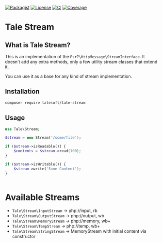 
[![Packagist](https://img.shields.io/packagist/v/talesoft/tale-stream.svg?style=for-the-badge)](https://packagist.org/packages/talesoft/tale-stream)
[![License](https://img.shields.io/github/license/Talesoft/tale-stream.svg?style=for-the-badge)](https://github.com/Talesoft/tale-stream/blob/master/LICENSE.md)
[![CI](https://img.shields.io/travis/Talesoft/tale-stream.svg?style=for-the-badge)](https://travis-ci.org/Talesoft/tale-stream)
[![Coverage](https://img.shields.io/codeclimate/coverage/Talesoft/tale-stream.svg?style=for-the-badge)](https://codeclimate.com/github/Talesoft/tale-stream)

Tale Stream
===========

What is Tale Stream?
--------------------

This is an implementation of the `Psr7\HttpMessage\StreamInterface`. It doesn't add any
extra methods, only a few utility stream classes that extend it.

You can use it as a base for any kind of stream implementation.

Installation
------------

```bash
composer require talesoft/tale-stream
```

Usage
-----

```php
use Tale\Stream;

$stream = new Stream('/some/file');

if ($stream->isReadable()) {
    $contents = $stream->read(100);
}

if ($stream->isWritable()) {
    $stream->write('Some Content');
}
    
```

# Available Streams

- `Tale\Stream\InputStream` -> php://input, rb
- `Tale\Stream\OutputStream` -> php://output, wb
- `Tale\Stream\MemoryStream` -> php://memory, wb+
- `Tale\Stream\TempStream` -> php://temp, wb+
- `Tale\Stream\StringStream` -> MemoryStream with initial content via constructor
